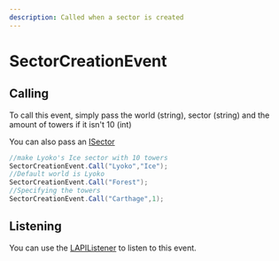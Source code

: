 ```yaml
---
description: Called when a sector is created
---
```


# SectorCreationEvent

## Calling

To call this event, simply pass the world (string), sector (string) and the amount of towers if it isn't 10 (int)

You can also pass an [ISector](../../virtualstructures/interfaces/isector.md)

```csharp
//make Lyoko's Ice sector with 10 towers
SectorCreationEvent.Call("Lyoko","Ice");
//Default world is Lyoko
SectorCreationEvent.Call("Forest");
//Specifying the towers
SectorCreationEvent.Call("Carthage",1);
```

## Listening

You can use the [LAPIListener](../lapilistener.md) to listen to this event.
